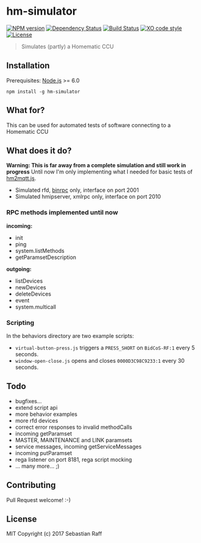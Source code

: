 # hm-simulator

[![NPM version](https://badge.fury.io/js/hm-simulator.svg)](http://badge.fury.io/js/hm-simulator)
[![Dependency Status](https://img.shields.io/gemnasium/hobbyquaker/hm-simulator.svg?maxAge=2592000)](https://gemnasium.com/github.com/hobbyquaker/hm-simulator)
[![Build Status](https://travis-ci.org/hobbyquaker/hm-simulator.svg?branch=master)](https://travis-ci.org/hobbyquaker/hm-simulator)
[![XO code style](https://img.shields.io/badge/code_style-XO-5ed9c7.svg)](https://github.com/sindresorhus/xo)
[![License][mit-badge]][mit-url]

> Simulates (partly) a Homematic CCU


## Installation

Prerequisites: [Node.js](https://nodejs.org) >= 6.0

`npm install -g hm-simulator`


## What for?

This can be used for automated tests of software connecting to a Homematic CCU


## What does it do?

**Warning: This is far away from a complete simulation and still work in progress** Until now I'm only implementing what 
I needed for basic tests of [hm2mqtt.js](https://github.com/hobbyquaker/hm2mqtt.js).

* Simulated rfd, [binrpc](https://github.com/hobbyquaker/binrpc) only, interface on port 2001
* Simulated hmipserver, xmlrpc only, interface on port 2010


### RPC methods implemented until now

**incoming:**

* init 
* ping
* system.listMethods
* getParamsetDescription


**outgoing:**

* listDevices
* newDevices 
* deleteDevices 
* event
* system.multicall 


### Scripting

In the behaviors directory are two example scripts:

 * `virtual-button-press.js` triggers a `PRESS_SHORT` on `BidCoS-RF:1` every 5 seconds.
 * `window-open-close.js` opens and closes `0000D3C98C9233:1` every 30 seconds.


## Todo

* bugfixes...
* extend script api
* more behavior examples
* more rfd devices
* correct error responses to invalid methodCalls
* incoming getParamset
* MASTER, MAINTENANCE and LINK paramsets
* service messages, incoming getServiceMessages
* incoming putParamset
* rega listener on port 8181, rega script mocking 
* ... many more... ;)


## Contributing

Pull Request welcome! :-)


## License

MIT 
Copyright (c) 2017 Sebastian Raff

[mit-badge]: https://img.shields.io/badge/License-MIT-blue.svg?style=flat
[mit-url]: LICENSE
